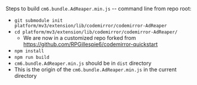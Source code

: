 Steps to build `cm6.bundle.AdReaper.min.js` -- command line from repo root:

- `git submodule init platform/mv3/extension/lib/codemirror/codemirror-AdReaper`
- `cd platform/mv3/extension/lib/codemirror/codemirror-AdReaper/`
    - We are now in a customized repo forked from <https://github.com/RPGillespie6/codemirror-quickstart>
- `npm install`
- `npm run build`
- `cm6.bundle.AdReaper.min.js` should be in `dist` directory
- This is the origin of the `cm6.bundle.AdReaper.min.js` in the current directory
